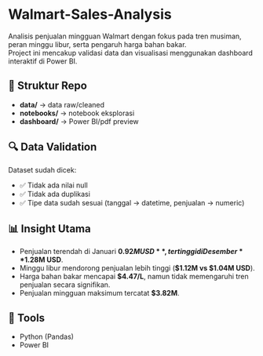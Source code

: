 # Walmart-Sales-Analysis
Analisis penjualan mingguan Walmart dengan fokus pada tren musiman, peran minggu libur, serta pengaruh harga bahan bakar.  
Project ini mencakup validasi data dan visualisasi menggunakan dashboard interaktif di Power BI.

## 📂 Struktur Repo
- **data/** → data raw/cleaned  
- **notebooks/** → notebook eksplorasi  
- **dashboard/** → Power BI/pdf preview

## 🔍 Data Validation
Dataset sudah dicek:  
- ✅ Tidak ada nilai null  
- ✅ Tidak ada duplikasi  
- ✅ Tipe data sudah sesuai (tanggal → datetime, penjualan → numeric)

## 📊 Insight Utama
- Penjualan terendah di Januari **$0.92M USD**, tertinggi di Desember **$1.28M USD**.  
- Minggu libur mendorong penjualan lebih tinggi (**$1.12M vs $1.04M USD**).  
- Harga bahan bakar mencapai **$4.47/L**, namun tidak memengaruhi tren penjualan secara signifikan.  
- Penjualan mingguan maksimum tercatat **$3.82M**.  

## 📌 Tools
- Python (Pandas)  
- Power BI  
